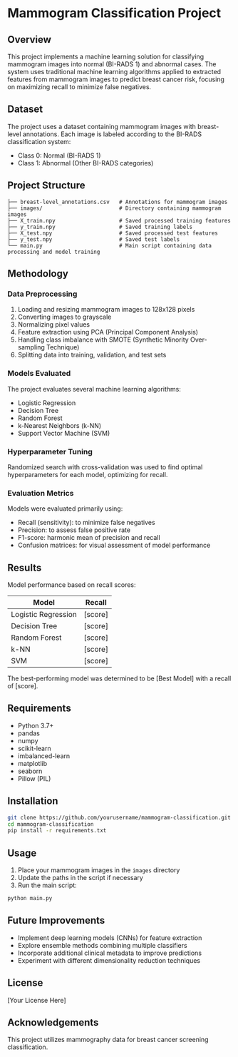 # Mammogram Classification Project

## Overview
This project implements a machine learning solution for classifying mammogram images into normal (BI-RADS 1) and abnormal cases. The system uses traditional machine learning algorithms applied to extracted features from mammogram images to predict breast cancer risk, focusing on maximizing recall to minimize false negatives.

## Dataset
The project uses a dataset containing mammogram images with breast-level annotations. Each image is labeled according to the BI-RADS classification system:
- Class 0: Normal (BI-RADS 1)
- Class 1: Abnormal (Other BI-RADS categories)

## Project Structure
```
├── breast-level_annotations.csv   # Annotations for mammogram images
├── images/                        # Directory containing mammogram images
├── X_train.npy                    # Saved processed training features
├── y_train.npy                    # Saved training labels
├── X_test.npy                     # Saved processed test features
├── y_test.npy                     # Saved test labels
└── main.py                        # Main script containing data processing and model training
```

## Methodology

### Data Preprocessing
1. Loading and resizing mammogram images to 128x128 pixels
2. Converting images to grayscale
3. Normalizing pixel values
4. Feature extraction using PCA (Principal Component Analysis)
5. Handling class imbalance with SMOTE (Synthetic Minority Over-sampling Technique)
6. Splitting data into training, validation, and test sets

### Models Evaluated
The project evaluates several machine learning algorithms:
- Logistic Regression
- Decision Tree
- Random Forest
- k-Nearest Neighbors (k-NN)
- Support Vector Machine (SVM)

### Hyperparameter Tuning
Randomized search with cross-validation was used to find optimal hyperparameters for each model, optimizing for recall.

### Evaluation Metrics
Models were evaluated primarily using:
- Recall (sensitivity): to minimize false negatives
- Precision: to assess false positive rate
- F1-score: harmonic mean of precision and recall
- Confusion matrices: for visual assessment of model performance

## Results
Model performance based on recall scores:

| Model | Recall |
|-------|--------|
| Logistic Regression | [score] |
| Decision Tree | [score] |
| Random Forest | [score] |
| k-NN | [score] |
| SVM | [score] |

The best-performing model was determined to be [Best Model] with a recall of [score].

## Requirements
- Python 3.7+
- pandas
- numpy
- scikit-learn
- imbalanced-learn
- matplotlib
- seaborn
- Pillow (PIL)

## Installation
```bash
git clone https://github.com/yourusername/mammogram-classification.git
cd mammogram-classification
pip install -r requirements.txt
```

## Usage
1. Place your mammogram images in the `images` directory
2. Update the paths in the script if necessary
3. Run the main script:
```bash
python main.py
```

## Future Improvements
- Implement deep learning models (CNNs) for feature extraction
- Explore ensemble methods combining multiple classifiers
- Incorporate additional clinical metadata to improve predictions
- Experiment with different dimensionality reduction techniques

## License
[Your License Here]

## Acknowledgements
This project utilizes mammography data for breast cancer screening classification.
